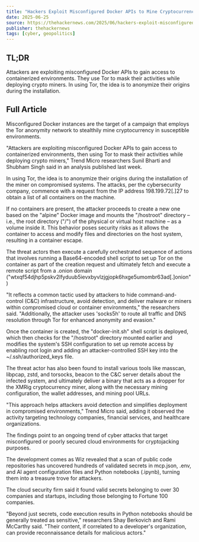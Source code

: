 ```yaml
---
title: "Hackers Exploit Misconfigured Docker APIs to Mine Cryptocurrency via Tor Network"
date: 2025-06-25
source: https://thehackernews.com/2025/06/hackers-exploit-misconfigured-docker.html
publisher: thehackernews
tags: [cyber, geopolitics]
---
```


## TL;DR

Attackers are exploiting misconfigured Docker APIs to gain access to containerized environments. They use Tor to mask their activities while deploying crypto miners. In using Tor, the idea is to anonymize their origins during the installation.

## Full Article

Misconfigured Docker instances are the target of a campaign that employs the Tor anonymity network to stealthily mine cryptocurrency in susceptible environments.

"Attackers are exploiting misconfigured Docker APIs to gain access to containerized environments, then using Tor to mask their activities while deploying crypto miners," Trend Micro researchers Sunil Bharti and Shubham Singh said in an analysis published last week.

In using Tor, the idea is to anonymize their origins during the installation of the miner on compromised systems. The attacks, per the cybersecurity company, commence with a request from the IP address 198.199.72[.]27 to obtain a list of all containers on the machine.

If no containers are present, the attacker proceeds to create a new one based on the "alpine" Docker image and mounts the "/hostroot" directory – i.e., the root directory ("/") of the physical or virtual host machine – as a volume inside it. This behavior poses security risks as it allows the container to access and modify files and directories on the host system, resulting in a container escape.

The threat actors then execute a carefully orchestrated sequence of actions that involves running a Base64-encoded shell script to set up Tor on the container as part of the creation request and ultimately fetch and execute a remote script from a .onion domain ("wtxqf54djhp5pskv2lfyduub5ievxbyvlzjgjopk6hxge5umombr63ad[.]onion")

"It reflects a common tactic used by attackers to hide command-and-control (C&C) infrastructure, avoid detection, and deliver malware or miners within compromised cloud or container environments," the researchers said. "Additionally, the attacker uses 'socks5h' to route all traffic and DNS resolution through Tor for enhanced anonymity and evasion."

Once the container is created, the "docker-init.sh" shell script is deployed, which then checks for the "/hostroot" directory mounted earlier and modifies the system's SSH configuration to set up remote access by enabling root login and adding an attacker-controlled SSH key into the ~/.ssh/authorized_keys file.

The threat actor has also been found to install various tools like masscan, libpcap, zstd, and torsocks, beacon to the C&C server details about the infected system, and ultimately deliver a binary that acts as a dropper for the XMRig cryptocurrency miner, along with the necessary mining configuration, the wallet addresses, and mining pool URLs.

"This approach helps attackers avoid detection and simplifies deployment in compromised environments," Trend Micro said, adding it observed the activity targeting technology companies, financial services, and healthcare organizations.

The findings point to an ongoing trend of cyber attacks that target misconfigured or poorly secured cloud environments for cryptojacking purposes.

The development comes as Wiz revealed that a scan of public code repositories has uncovered hundreds of validated secrets in mcp.json, .env, and AI agent configuration files and Python notebooks (.ipynb), turning them into a treasure trove for attackers.

The cloud security firm said it found valid secrets belonging to over 30 companies and startups, including those belonging to Fortune 100 companies.

"Beyond just secrets, code execution results in Python notebooks should be generally treated as sensitive," researchers Shay Berkovich and Rami McCarthy said. "Their content, if correlated to a developer's organization, can provide reconnaissance details for malicious actors."